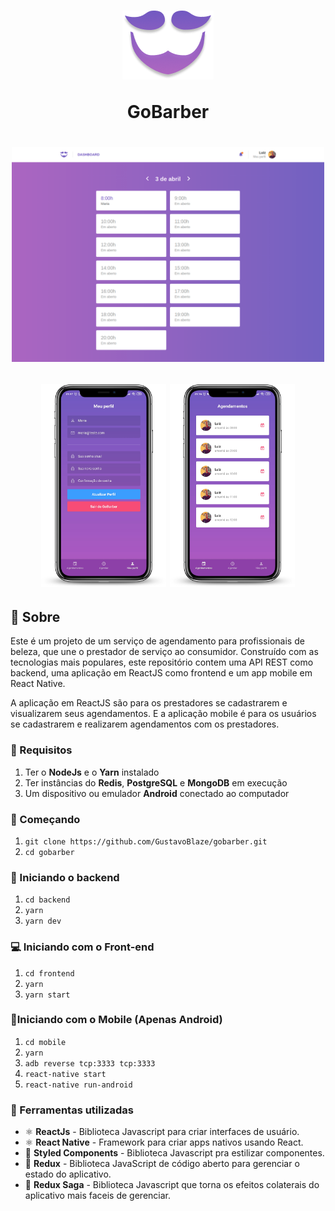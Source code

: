 <h1 align="center">
  <p><img src='./img/logo.png'></p>
  GoBarber
</h1>

<h1 align="center">
  <p align="center">
    <img src='./img/frontend.png' width="500">
  </p>
  <p align="center">
    <img src="./img/mockup_profile.png" width="200">
    <img src="./img/mockup_schedule.png" width="200">
  </p>
</h1>


## 📜 Sobre
Este é um projeto de um serviço de agendamento para profissionais de beleza, que une o prestador de serviço ao consumidor. Construído com as tecnologias mais populares, este repositório contem uma API REST como backend, uma aplicação em ReactJS como frontend e um app mobile em React Native.

A aplicação em ReactJS são para os prestadores se cadastrarem e visualizarem seus agendamentos. E a aplicação mobile é para os usuários se cadastrarem e realizarem agendamentos com os prestadores.

### 🔽 Requisitos
1. Ter o **NodeJs** e o **Yarn** instalado
2. Ter instâncias do **Redis**, **PostgreSQL** e **MongoDB** em execução
3. Um dispositivo ou emulador **Android** conectado ao computador

### :rocket: Começando
1. ``git clone https://github.com/GustavoBlaze/gobarber.git``
2. ``cd gobarber``

### :rocket: Iniciando o backend
1. ``cd backend``
2. ``yarn``
3. ``yarn dev``

### 💻 Iniciando com o Front-end 
1. ``cd frontend``
2. ``yarn``
3. ``yarn start``

### 📱Iniciando com o Mobile (Apenas Android)
1. ``cd mobile``
2. ``yarn``
3. ``adb reverse tcp:3333 tcp:3333``
4. ``react-native start``
5. ``react-native run-android``

### 🧰  Ferramentas utilizadas
- ⚛️ **ReactJs** - Biblioteca Javascript para criar interfaces de usuário.
- ⚛️ **React Native** - Framework para criar apps nativos usando React.
- 💅 **Styled Components** - Biblioteca Javascript pra estilizar componentes.
- 🔁 **Redux** - Biblioteca JavaScript de código aberto para gerenciar o estado do aplicativo.
- 🔂 **Redux Saga** - Biblioteca Javascript que torna os efeitos colaterais do aplicativo mais faceis de gerenciar.
